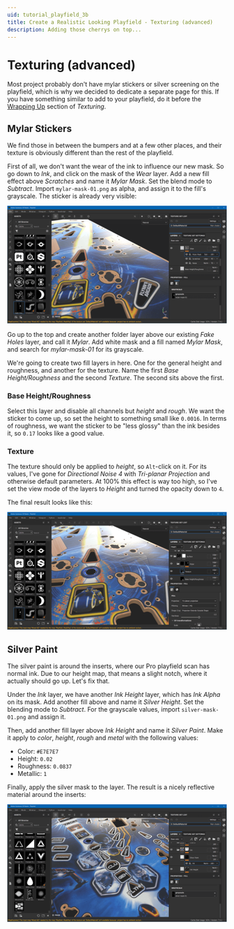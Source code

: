 ```yaml
---
uid: tutorial_playfield_3b
title: Create a Realistic Looking Playfield - Texturing (advanced)
description: Adding those cherrys on top...
---
```


# Texturing (advanced)

Most project probably don't have mylar stickers or silver screening on the playfield, which is why we decided to dedicate a separate page for this. If you have something similar to add to your playfield, do it before the [Wrapping Up](xref:tutorial_playfield_3#wrapping-up) section of *Texturing*.

## Mylar Stickers

We find those in between the bumpers and at a few other places, and their texture is obviously different than the rest of the playfield.

First of all, we don't want the wear of the ink to influence our new mask. So go down to *Ink*, and click on the mask of the *Wear* layer. Add a new fill effect above *Scratches* and name it *Mylar Mask*. Set the blend mode to *Subtract*. Import `mylar-mask-01.png` as alpha, and assign it to the fill's grayscale. The sticker is already very visible:

![Mylar Sticker](substance-mylar1.png)

Go up to the top and create another folder layer above our existing *Fake Holes* layer, and call it *Mylar*. Add white mask and a fill named *Mylar Mask*, and search for *mylar-mask-01* for its grayscale.

We're going to create two fill layers in here. One for the general height and roughness, and another for the texture. Name the first *Base Height/Roughness* and the second *Texture*. The second sits above the first.

### Base Height/Roughness

Select this layer and disable all channels but *height* and *rough*. We want the sticker to come up, so set the height to something small like `0.0016`. In terms of roughness, we want the sticker to be "less glossy" than the ink besides it, so `0.17` looks like a good value.

### Texture

The texture should only be applied to *height*, so `Alt`-click on it. For its values, I've gone for *Directional Noise 4* with *Tri-planar Projection* and otherwise default parameters. At 100% this effect is way too high, so I've set the view mode of the layers to *Height* and turned the opacity down to `4`.

The final result looks like this:

![Mylar Sticker](substance-mylar2.png)


## Silver Paint

The silver paint is around the inserts, where our Pro playfield scan has normal ink. Due to our height map, that means a slight notch, where it actually should go up. Let's fix that.

Under the *Ink* layer, we have another *Ink Height* layer, which has *Ink Alpha* on its mask. Add another fill above and name it *Silver Height*. Set the blending mode to *Subtract*. For the grayscale values, import `silver-mask-01.png` and assign it.

Then, add another fill layer above *Ink Height* and name it *Silver Paint*. Make it apply to *color*, *height*, *rough* and *metal* with the following values:

- Color: `#E7E7E7`
- Height: `0.02`
- Roughness: `0.0837`
- Metallic: `1`

Finally, apply the silver mask to the layer. The result is a nicely reflective material around the inserts:

![Silver Paint](substance-silver.png)
